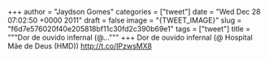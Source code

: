 
+++
author = "Jaydson Gomes"
categories = ["tweet"]
date = "Wed Dec 28 07:02:50 +0000 2011"
draft = false
image = "{TWEET_IMAGE}"
slug = "f6d7e576020f40e205818bf11c30fd2c390b69e1"
tags = ["tweet"]
title = """Dor de ouvido infernal (@..."""
+++
Dor de ouvido infernal (@ Hospital Mãe de Deus (HMD)) http://t.co/IPzwsMX8
